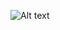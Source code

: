 ![Alt text](https://avatars.mds.yandex.net/i?id=d7a8cf90411000e0a9b8d8cbf0518c7eeb3b73f6-5875719-images-thumbs&n=13)

<!--- https://avatars.mds.yandex.net/i?id=028542b2f1dd05b8f9e2028726048e1e1ffc0a2a-12752501-images-thumbs&n=13 --->
